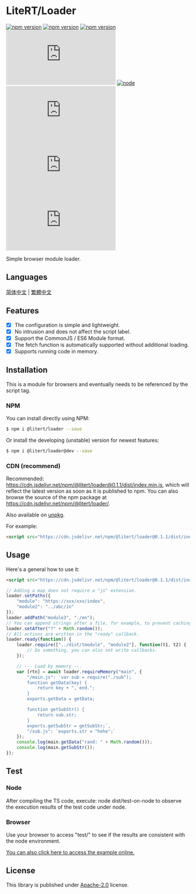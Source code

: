 # LiteRT/Loader

[![npm version](https://img.shields.io/npm/v/@litert/loader?colorB=brightgreen)](https://www.npmjs.com/package/@litert/loader "Stable Version")
[![npm version](https://img.shields.io/npm/v/@litert/loader/dev)](https://www.npmjs.com/package/@litert/loader "Development Version")
[![npm version](https://img.shields.io/npm/v/@litert/loader/beta)](https://www.npmjs.com/package/@litert/loader "Beta Version")
[![License](https://img.shields.io/github/license/litert/loader.js)](https://github.com/litert/loader.js/blob/master/LICENSE)
[![node](https://img.shields.io/node/v/@litert/loader?colorB=brightgreen)](https://nodejs.org/dist/latest-v12.x/)
[![GitHub issues](https://img.shields.io/github/issues/litert/loader.js)](https://github.com/litert/loader.js/issues)
[![GitHub Releases](https://img.shields.io/github/release/litert/loader.js)](https://github.com/litert/loader.js/releases "Stable Release")
[![GitHub including pre-releases](https://img.shields.io/github/v/release/litert/loader.js?include_prereleases)](https://github.com/litert/loader.js/releases "Pre-Release")

Simple browser module loader.

## Languages

[简体中文](doc/README.zh-CN.md) | [繁體中文](doc/README.zh-TW.md)

## Features

- [x] The configuration is simple and lightweight.  
- [x] No intrusion and does not affect the script label.  
- [x] Support the CommonJS / ES6 Module format.  
- [x] The fetch function is automatically supported without additional loading.  
- [x] Supports running code in memory.

## Installation

This is a module for browsers and eventually needs to be referenced by the script tag.

### NPM

You can install directly using NPM:

```sh
$ npm i @litert/loader --save
```

Or install the developing (unstable) version for newest features:

```sh
$ npm i @litert/loader@dev --save
```

### CDN (recommend)

Recommended: https://cdn.jsdelivr.net/npm/@litert/loader@0.1.1/dist/index.min.js, which will reflect the latest version as soon as it is published to npm. You can also browse the source of the npm package at https://cdn.jsdelivr.net/npm/@litert/loader/.

Also available on [unpkg](https://unpkg.com/@litert/loader@0.1.1/dist/index.min.js).

For example:

```html
<script src="https://cdn.jsdelivr.net/npm/@litert/loader@0.1.1/dist/index.min.js"></script>
```

## Usage

Here's a general how to use it:

```html
<script src="https://cdn.jsdelivr.net/npm/@litert/loader@0.1.1/dist/index.min.js"></script>
```

```javascript
// Adding a map does not require a "js" extension.
loader.setPaths({
    "module": "https://xxx/xxx/index",
    "module2": "../abc/in"
});
loader.addPath("module3", "./en");
// You can append strings after a file, for example, to prevent caching.
loader.setAfter("?" + Math.random());
// All actions are written in the "ready" callback.
loader.ready(function() {
    loader.require(["../dist/tmodule", "module2"], function(t1, t2) {
        // Do something, you can also not write callbacks.
    });

    // --- Load by memory ---
    var [rtn] = await loader.requireMemory("main", {
        "/main.js": `var sub = require("./sub");
        function getData(key) {
            return key + ", end.";
        }
        exports.getData = getData;

        function getSubStr() {
            return sub.str;
        }
        exports.getSubStr = getSubStr;`,
        "/sub.js": `exports.str = "hehe";`
    });
    console.log(main.getData("rand: " + Math.random()));
    console.log(main.getSubStr());
});
```

## Test

### Node

After compiling the TS code, execute: node dist/test-on-node to observe the execution results of the test code under node.

### Browser

Use your browser to access "test/" to see if the results are consistent with the node environment.

[You can also click here to access the example online.](https://litert.github.io/loader.js/test/)

## License

This library is published under [Apache-2.0](./LICENSE) license.